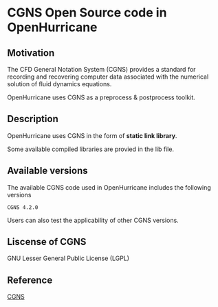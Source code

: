# CGNS Open Source code in OpenHurricane 

## Motivation	
The CFD General Notation System (CGNS) provides a standard for 
recording and recovering computer data associated with the numerical 
solution of fluid dynamics equations.

OpenHurricane uses CGNS as a preprocess & postprocess toolkit.

## Description
OpenHurricane uses CGNS in the form of **static link library**.

Some available compiled libraries are provied in the lib file.

## Available versions
The available CGNS code used in OpenHurricane includes the following versions

    CGNS 4.2.0 

Users can also test the applicability of other CGNS versions.

## Liscense of CGNS
GNU Lesser General Public License (LGPL)

## Reference
[CGNS](./license/README.md)



